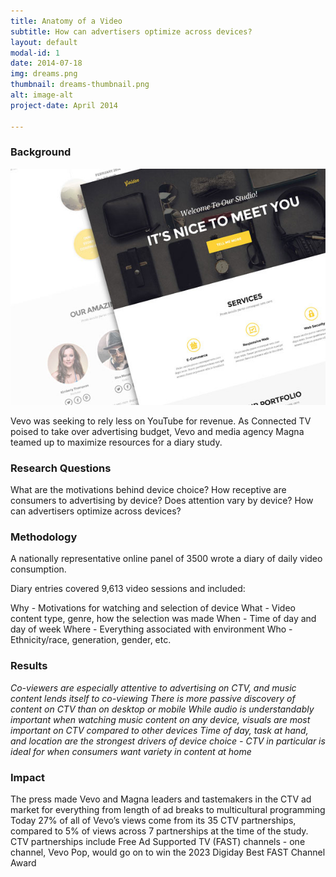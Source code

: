 ```yaml
---
title: Anatomy of a Video
subtitle: How can advertisers optimize across devices?
layout: default
modal-id: 1
date: 2014-07-18
img: dreams.png
thumbnail: dreams-thumbnail.png
alt: image-alt
project-date: April 2014

---
```



<h3>Background</h3>

![image](img/portfolio/golden.png)

Vevo was seeking to rely less on YouTube for revenue. As Connected TV poised to take over advertising budget, Vevo and media agency Magna teamed up to maximize resources for a diary study.

<h3>Research Questions</h3>

What are the motivations behind device choice?
How receptive are consumers to advertising by device? Does attention vary by device?
How can advertisers optimize across devices?

<h3>Methodology</h3>

A nationally representative online panel of 3500 wrote a diary of daily video consumption.

Diary entries covered 9,613 video sessions and included:

Why - Motivations for watching and selection of device
What - Video content type, genre, how the selection was made
When - Time of day and day of week
Where - Everything associated with environment
Who - Ethnicity/race, generation, gender, etc.


<h3>Results</h3> 

*Co-viewers are especially attentive to advertising on CTV, and music content lends itself to co-viewing
There is more passive discovery of content on CTV than on desktop or mobile*
*While audio is understandably important when watching music content on any device, visuals are most important on CTV compared to other devices*
*Time of day, task at hand, and location are the strongest drivers of device choice - CTV in particular is ideal for when consumers want variety in content at home*


<h3>Impact</h3>



The press made Vevo and Magna leaders and tastemakers in the CTV ad market for everything from length of ad breaks to multicultural programming
Today 27% of all of Vevo’s views come from its 35 CTV partnerships, compared to 5% of views across 7 partnerships at the time of the study.
CTV partnerships include Free Ad Supported TV (FAST) channels - one channel, Vevo Pop, would go on to win the 2023 Digiday Best FAST Channel Award

